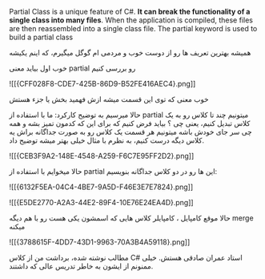 Partial Class is a unique feature of C#. **It can break the functionality of a single class into many files**. When the application is compiled, these files are then reassembled into a single class file. The partial keyword is used to build a partial class

همیشه بهترین تعریف ها رو از دوست خوب و مردمی ام گوگل میگیرم، که اینم یکیشه

خوب اول بیاید معنی partial رو بررسی کنیم

![[{CFF028F8-CDE7-425B-86D9-B52FE416AEC4}.png]]

خوب معنی که توی این قسمت میشه ازش فهمید بخش یا جزء هستش

حالا میرسیم به توضیح کارکرد: ما با استفاده از partial میتونیم چند تا کلاس رو به یک کلاس تبدیل کنیم، یعنی چی ؟ بیاید فرض کنیم که برای این که کدمون تمیز بشه و همه چی سر جای خودش باشه میتونیم هر قسمت یک کلاس رو به صورت جداگانه براش یه کلاس دیگه درست کنیم، به نظرم با مثال خیلی بهتر میشه توضیح داد.

![[{CEB3F9A2-148E-4548-A259-F6C7E95FF2D2}.png]]

حالا میخوایم با استفاده از partial این ها رو در دو کلاس جداگانه بنویسیم:

![[{6132F5EA-04C4-4BE7-9A5D-F46E3E7E7824}.png]]

![[{E5DE2770-A2A3-44E2-89F4-10E76E24EA4D}.png]]

حالا موقع کامپایل ، کامپایلر کلاس هایی که اسمشون یکی هست رو با هم دیگه merge میکنه

![[{3788615F-4DD7-43D1-9963-70A3B4A59118}.png]]

مطالب نوشته شده، برداشت من از کلاس C# استاد عمران صادقی هستش. خیلی ممنونم از ایشون به خاطر تدریس عالی که داشتند.